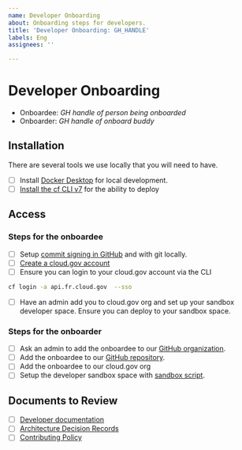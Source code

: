 ```yaml
---
name: Developer Onboarding
about: Onboarding steps for developers.
title: 'Developer Onboarding: GH_HANDLE'
labels: Eng
assignees: ''

---
```


# Developer Onboarding

- Onboardee: _GH handle of person being onboarded_
- Onboarder: _GH handle of onboard buddy_

## Installation

There are several tools we use locally that you will need to have.
- [ ] Install [Docker Desktop](https://www.docker.com/products/docker-desktop/) for local development.
- [ ] [Install the cf CLI v7](https://docs.cloudfoundry.org/cf-cli/install-go-cli.html#pkg-mac) for the ability to deploy

## Access

### Steps for the onboardee
- [ ] Setup [commit signing in GitHub](https://github.com/weather-gov/wather.gov/blob/main/docs/dev/git-signing.md) and with git locally.
- [ ] [Create a cloud.gov account](https://cloud.gov/docs/getting-started/accounts/)
- [ ] Ensure you can login to your cloud.gov account via the CLI
```bash
cf login -a api.fr.cloud.gov  --sso
```
- [ ] Have an admin add you to cloud.gov org and set up your sandbox developer space. Ensure you can deploy to your sandbox space.

### Steps for the onboarder
- [ ] Ask an admin to add the onboardee to our [GitHub organization](https://github.com/orgs/weather-gov).
- [ ] Add the onboardee to our [GitHub repository](https://github.com/weather-gov/weather.gov).
- [ ] Add the onboardee to our cloud.gov org
- [ ] Setup the developer sandbox space with [sandbox script](./scripts/create_cloudgov_env.md).

## Documents to Review

- [ ] [Developer documentation](https://github.com/weather-gov/weather.gov/blob/main/docs/dev/index.md)
- [ ] [Architecture Decision Records](https://github.com/weather-gov/weather.gov/tree/main/docs/architecture/decisions)
- [ ] [Contributing Policy](https://github.com/weather-gov/weather.gov/tree/main/CONTRIBUTING.md)
